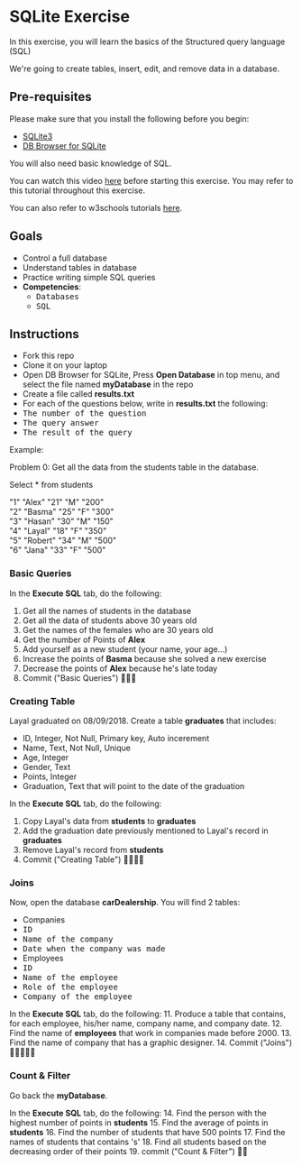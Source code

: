 # SQLite Exercise

In this exercise, you will learn the basics of the Structured query language (SQL) 

We're going to create tables, insert, edit, and remove data in a database.

## Pre-requisites

Please make sure that you install the following before you begin:
- [SQLite3](https://www.sqlite.org/download.html)
- [DB Browser for SQLite](https://sqlitebrowser.org/)

You will also need basic knowledge of SQL. 

You can watch this video [here](https://www.freecodecamp.org/news/quincylarson/sql-and-databases-full-course--FLkLcFzA) before starting this exercise. You may refer to this tutorial throughout this exercise.

You can also refer to w3schools tutorials [here](https://www.w3schools.com/sql/default.asp).

## Goals

- Control a full database
- Understand tables in database
- Practice writing simple SQL queries
- **Competencies**: 
  - <kbd>Databases</kbd>
  - <kbd>SQL</kbd>

## Instructions

- Fork this repo
- Clone it on your laptop
- Open DB Browser for SQLite, Press **Open Database** in top menu, and select the file named **myDatabase** in the repo
- Create a file called **results.txt** 
- For each of the questions below, write in **results.txt** the following:
 - <kbd>The number of the question</kbd>
 - <kbd>The query answer</kbd>
 - <kbd>The result of the query</kbd>

Example:

Problem 0: Get all the data from the students table in the database.

Select * from students

"1"	"Alex"	"21"	"M"	"200"<br>
"2"	"Basma"	"25"	"F"	"300"<br>
"3"	"Hasan"	"30"	"M"	"150"<br>
"4"	"Layal"	"18"	"F"	"350"<br>
"5"	"Robert"	"34"	"M"	"500"<br>
"6"	"Jana"	"33"	"F"	"500"<br>

### Basic Queries

In the **Execute SQL** tab, do the following: 
1. Get all the names of students in the database
2. Get all the data of students above 30 years old
3. Get the names of the females who are 30 years old
4. Get the number of Points of **Alex**
5. Add yourself as a new student (your name, your age...)
6. Increase the points of **Basma** because she solved a new exercise
7. Decrease the points of **Alex** because he's late today
8. Commit ("Basic Queries") 🔑🔑🔑

### Creating Table

Layal graduated on 08/09/2018. Create a table **graduates** that includes:
- ID, Integer, Not Null, Primary key, Auto incerement
- Name, Text, Not Null, Unique
- Age, Integer
- Gender, Text
- Points, Integer
- Graduation, Text that will point to the date of the graduation

In the **Execute SQL** tab, do the following:

1. Copy Layal's data from **students** to **graduates**
2. Add the graduation date previously mentioned to Layal's record in **graduates**
3. Remove Layal's record from **students**
4. Commit ("Creating Table") 🔑🔑🔑🔑

### Joins

Now, open the database **carDealership**. You will find 2 tables:
- Companies
 - <kbd>ID</kbd>
 - <kbd>Name of the company</kbd>
 - <kbd>Date when the company was made</kbd>
- Employees
 - <kbd>ID</kbd>
 - <kbd>Name of the employee</kbd>
 - <kbd>Role of the employee</kbd>
 - <kbd>Company of the employee</kbd>
 
In the **Execute SQL** tab, do the following:
11. Produce a table that contains, for each employee, his/her name, company name, and company date.
12. Find the name of **employees** that work in companies made before 2000.
13. Find the name of company that has a graphic designer.
14. Commit ("Joins") 🔑🔑🔑🔑🔑

### Count & Filter

Go back the **myDatabase**.

In the **Execute SQL** tab, do the following:
14. Find the person with the highest number of points in **students**
15. Find the average of points in **students**
16. Find the number of students that have 500 points
17. Find the names of students that contains 's'
18. Find all students based on the decreasing order of their points
19. commit ("Count & Filter") 🔑🔑